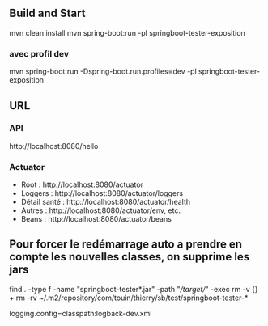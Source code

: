 ## Build and Start
mvn clean install
mvn spring-boot:run -pl springboot-tester-exposition

### avec profil dev
mvn spring-boot:run -Dspring-boot.run.profiles=dev -pl springboot-tester-exposition


## URL
### API

http://localhost:8080/hello


### Actuator
- Root : http://localhost:8080/actuator
- Loggers : http://localhost:8080/actuator/loggers
- Détail santé : http://localhost:8080/actuator/health
- Autres : http://localhost:8080/actuator/env, etc.
- Beans : http://localhost:8080/actuator/beans


## Pour forcer le redémarrage auto a prendre en compte les nouvelles classes, on supprime les jars

find . -type f -name "springboot-tester*.jar" -path "*/target/*" -exec rm -v {} +
rm -rv ~/.m2/repository/com/touin/thierry/sb/test/springboot-tester-*



logging.config=classpath:logback-dev.xml